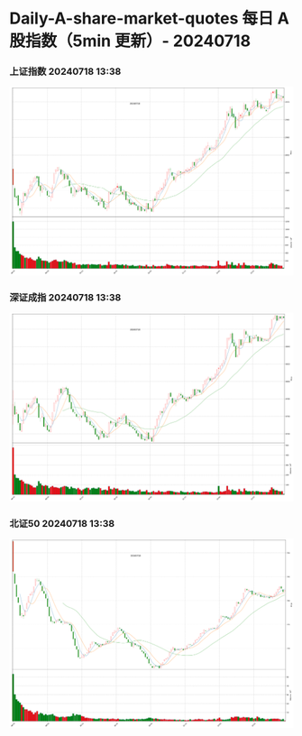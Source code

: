 
# Daily-A-share-market-quotes 每日 A 股指数（5min 更新）- 20240718

### 上证指数 20240718 13:38
![](./fig/2024/7/20240718-sh000001.png)

### 深证成指 20240718 13:38
![](./fig/2024/7/20240718-sz399001.png)

### 北证50 20240718 13:38
![](./fig/2024/7/20240718-bj899050.png)
